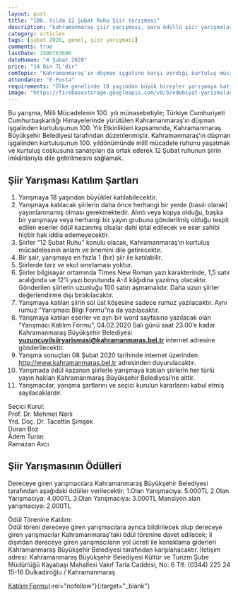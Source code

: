 ```yaml
---
layout: post
title: "100. Yılda 12 Şubat Ruhu Şiir Yarışması"
description: "kahramanmaraş şiir yarışması, para ödüllü şiir yarışmaları 2020"
category: articles
tags: [şubat 2020, genel, şiir yarışması]
comments: true
lastDate: 1580763600
dateHuman: "4 Şubat 2020"
price: "14 Bin TL'dir"
comTopic: "Kahramanmaraş’ın düşman işgaline karşı verdiği kurtuluş mücadelesinin anlam ve önemi"
attendance: "E-Posta"
requirements: "Ülke genelinde 18 yaşından büyük bireyler yarışmaya katılabilecektir."
image: "https://firebasestorage.googleapis.com/v0/b/edebiyat-yarismalari.appspot.com/o/100-yil-anisina-kahramanmaras-siir-yarismasi.jpg?alt=media&token=bd7d74a4-a684-4540-a1d8-e411c19adf78"
---
```


Bu yarışma, Milli Mücadelenin 100. yılı münasebetiyle; Türkiye Cumhuriyeti Cumhurbaşkanlığı Himayelerinde yürütülen Kahramanmaraş’ın düşman işgalinden kurtuluşunun 100. Yılı Etkinlikleri kapsamında, Kahramanmaraş Büyükşehir Belediyesi tarafından düzenlenmiştir.
Kahramanmaraş’ın düşman işgalinden kurtuluşunun 100. yıldönümünde millî mücadele ruhunu yaşatmak ve kurtuluş coşkusuna sanatçıları da ortak ederek 12 Şubat ruhunun şiirin imkânlarıyla dile getirilmesini sağlamak.

## Şiir Yarışması Katılım Şartları
1. Yarışmaya 18 yaşından büyükler katılabilecektir. 
2. Yarışmaya katılacak şiirlerin daha önce herhangi bir yerde (basılı olarak) yayımlanmamış olması gerekmektedir. Alıntı veya kopya olduğu, başka bir yarışmaya veya herhangi bir yayın grubuna gönderilmiş olduğu tespit edilen eserler ödül kazanmış olsalar dahi iptal edilecek ve eser sahibi hiçbir hak iddia edemeyecektir. 
3. Şiirler “12 Şubat Ruhu” konulu olacak, Kahramanmaraş’ın kurtuluş mücadelesinin anlam ve önemini dile getirecektir. 
4. Bir şair, yarışmaya en fazla 1 (bir) şiir ile katılabilir. 
5. Şiirlerde tarz ve ekol sınırlaması yoktur. 
6. Şiirler bilgisayar ortamında Times New Roman yazı karakterinde, 1,5 satır aralığında ve 12’li yazı boyutunda A-4 kâğıdına yazılmış olacaktır. Gönderilen şiirlerin uzunluğu 100 satırı aşmamalıdır. Daha uzun şiirler değerlendirme dışı bırakılacaktır. 
7. Yarışmaya katılan şiirin sol üst köşesine sadece rumuz yazılacaktır. Aynı rumuz “Yarışmacı Bilgi Formu”na da yazılacaktır. 
8. Yarışmaya katılan eserler ve ayrı bir word sayfasına yazılacak olan “Yarışmacı Katılım Formu”, 04.02.2020 Salı günü saat 23.00’e kadar Kahramanmaraş Büyükşehir Belediyesi **yuzuncuyilsiiryarismasi@kahramanmaras.bel.tr** internet adresine gönderilecektir.
9. Yarışma sonuçları 08 Şubat 2020 tarihinde internet üzerinden http://www.kahramanmaras.bel.tr adresinden duyurulacaktır.
10. Yarışmada ödül kazanan şiirlerle yarışmaya katılan şiirlerin her türlü yayın hakları Kahramanmaraş Büyükşehir Belediyesi’ne aittir. 
11. Yarışmacılar, yarışma şartlarını ve seçici kurulun kararlarını kabul etmiş sayılacaklardır.

Seçici Kurul:  
Prof. Dr. Mehmet Narlı  
Yrd. Doç. Dr. Tacettin Şimşek  
Duran Boz  
Âdem Turan  
Ramazan Avcı

## Şiir Yarışmasının Ödülleri
Dereceye giren yarışmacılara Kahramanmaraş Büyükşehir Belediyesi tarafından aşağıdaki ödüller verilecektir: 
1.Olan Yarışmacıya: 5.000TL
2.Olan Yarışmacıya: 4.000TL
3.Olan Yarışmacıya: 3.000TL
Mansiyon alan yarışmacıya: 2.000TL

Ödül Törenine Katılım:  
Ödül töreni dereceye giren yarışmacılara ayrıca bildirilecek olup dereceye giren yarışmacılar Kahramanmaraş’taki ödül törenine davet edilecek; il dışından dereceye giren yarışmacıların yol ücreti ile konaklama giderleri Kahramanmaraş Büyükşehir Belediyesi tarafından karşılanacaktır. 
İletişim adresi: Kahramanmaraş Büyükşehir Belediyesi Kültür ve Turizm Şube Müdürlüğü Kayabaşı Mahallesi Vakıf Tarla Caddesi, No: 6  Tlf: (0344) 225 24 15-16  Dulkadiroğlu / Kahramanmaraş

[Katılım Formu](https://firebasestorage.googleapis.com/v0/b/edebiyat-yarismalari.appspot.com/o/siir_yarismasi_yetiskinler_.docx?alt=media&token=5f2c86d5-c22a-43c5-8104-1007891e6427){:rel="nofollow"}{:target="_blank"}